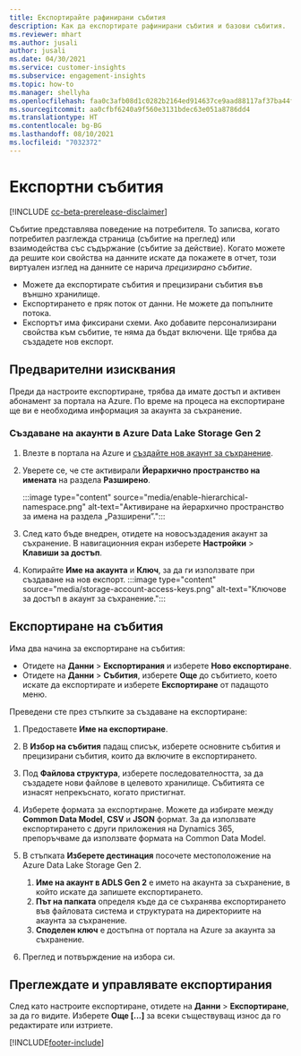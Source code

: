 ```yaml
---
title: Експортирайте рафинирани събития
description: Как да експортирате рафинирани събития и базови събития.
ms.reviewer: mhart
ms.author: jusali
author: jusali
ms.date: 04/30/2021
ms.service: customer-insights
ms.subservice: engagement-insights
ms.topic: how-to
ms.manager: shellyha
ms.openlocfilehash: faa0c3afb08d1c0282b2164ed914637ce9aad88117af37ba44fdb81e7610e574
ms.sourcegitcommit: aa0cfbf6240a9f560e3131bdec63e051a8786dd4
ms.translationtype: HT
ms.contentlocale: bg-BG
ms.lasthandoff: 08/10/2021
ms.locfileid: "7032372"
---
```

# <a name="export-events"></a>Експортни събития

[!INCLUDE [cc-beta-prerelease-disclaimer](includes/cc-beta-prerelease-disclaimer.md)]

Събитие представлява поведение на потребителя. То записва, когато потребител разглежда страница (събитие на преглед) или взаимодейства със съдържание (събитие за действие). Когато можете да решите кои свойства на данните искате да покажете в отчет, този виртуален изглед на данните се нарича *прецизирано събитие*. 

- Можете да експортирате събития и прецизирани събития във външно хранилище. 
- Експортирането е пряк поток от данни. Не можете да попълните потока. 
- Експортът има фиксирани схеми. Ако добавите персонализирани свойства към събитие, те няма да бъдат включени. Ще трябва да създадете нов експорт.

## <a name="prerequisites"></a>Предварителни изисквания

Преди да настроите експортиране, трябва да имате достъп и активен абонамент за портала на Azure. По време на процеса на експортиране ще ви е необходима информация за акаунта за съхранение. 

### <a name="create-an-azure-data-lake-storage-gen-2-accounts"></a>Създаване на акаунти в Azure Data Lake Storage Gen 2

1. Влезте в портала на Azure и [създайте нов акаунт за съхранение](/azure/storage/common/storage-account-create). 

1. Уверете се, че сте активирали **Йерархично пространство на имената** на раздела **Разширено**. 

   :::image type="content" source="media/enable-hierarchical-namespace.png" alt-text="Активиране на йерархично пространство за имена на раздела „Разширени”.":::

1. След като бъде внедрен, отидете на новосъздадения акаунт за съхранение. В навигационния екран изберете **Настройки** > **Клавиши за достъп**. 

1. Копирайте **Име на акаунта** и **Ключ**, за да ги използвате при създаване на нов експорт.
   :::image type="content" source="media/storage-account-access-keys.png" alt-text="Ключове за достъп в акаунт за съхранение.":::

## <a name="export-events"></a>Експортиране на събития

Има два начина за експортиране на събития: 
- Отидете на **Данни** > **Експортирания** и изберете **Ново експортиране**.
- Отидете на **Данни** > **Събития**, изберете **Още** до събитието, което искате да експортирате и изберете **Експортиране** от падащото меню. 

Преведени сте през стъпките за създаване на експортиране:

1. Предоставете **Име на експортиране**.

1. В **Избор на събития** падащ списък, изберете основните събития и прецизирани събития, които да включите в експортирането. 

1. Под **Файлова структура**, изберете последователността, за да създадете нови файлове в целевото хранилище. Събитията се изнасят непрекъснато, когато пристигнат.

1. Изберете формата за експортиране. Можете да избирате между **Common Data Model**, **CSV** и **JSON** формат. За да използвате експортирането с други приложения на Dynamics 365, препоръчваме да използвате формата на Common Data Model.

1. В стъпката **Изберете дестинация** посочете местоположение на Azure Data Lake Storage Gen 2.
    1. **Име на акаунт в ADLS Gen 2** е името на акаунта за съхранение, в който искате да запишете експортирането. 
    1. **Път на папката** определя къде да се съхранява експортирането във файловата система и структурата на директориите на акаунта за съхранение.
    1. **Споделен ключ** е достъпна от портала на Azure за акаунта за съхранение.

1. Преглед и потвърждение на избора си.

## <a name="view-and-manage-exports"></a>Преглеждате и управлявате експортирания

След като настроите експортиране, отидете на **Данни** > **Експортиране**, за да го видите. Изберете **Още [...]** за всеки съществуващ износ да го редактирате или изтриете.


[!INCLUDE[footer-include](../includes/footer-banner.md)]